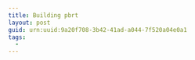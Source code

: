 ```yaml
---
title: Building pbrt
layout: post
guid: urn:uuid:9a20f708-3b42-41ad-a044-7f520a04e0a1
tags:
  - 
---
```




